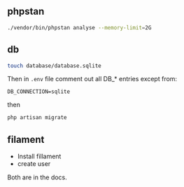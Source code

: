 ## phpstan

```bash
./vendor/bin/phpstan analyse --memory-limit=2G
```

## db

```bash
touch database/database.sqlite
```

Then in `.env` file comment out all DB_* entries except from:
```
DB_CONNECTION=sqlite
```

then 
```bash
php artisan migrate
```

## filament

* Install fillament
* create user

Both are in the docs.